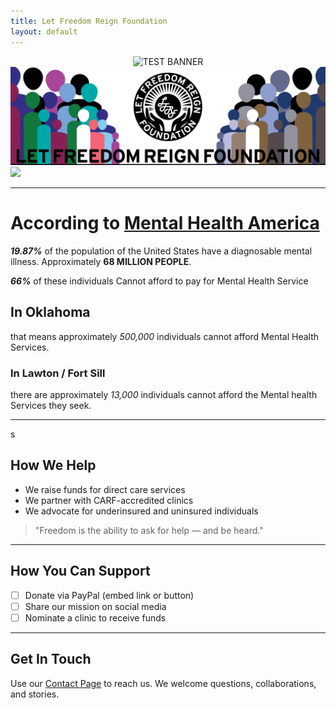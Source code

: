 ```yaml
---
title: Let Freedom Reign Foundation
layout: default
---
```

<div style="text-align:center;">
  <img src="/lfrf-mock/assets/graphics/hero_banner/lfrf-hero_banner-key.png" width="600" alt="TEST BANNER" />
</div>

<div class="hero-container">
  <img id="hero-banner" src="/assets/graphics/hero_banner/lfrf-hero_banner-key.png" class="hero-banner" />
</div>


<div class="sub-banner-container">
  <img src="/assets/graphics/sub-banner/lfrf-sub_banner.png"  class="sub-banner" />
</div>

---

# **According to [Mental Health America](https://mhanational.org/resources/quick-facts-and-statistics-about-mental-health/)**
 
 ***19.87%*** of the population of the United States have a diagnosable mental illness. Approximately **68 MILLION PEOPLE**.

***66%*** of these individuals Cannot afford to pay for Mental Health Service

## In Oklahoma
that means approximately *500,000* individuals cannot afford Mental Health Services.

### In Lawton / Fort Sill
there are approximately *13,000* individuals cannot afford the Mental health Services they seek.

---
s
## How We Help

- We raise funds for direct care services  
- We partner with CARF-accredited clinics  
- We advocate for underinsured and uninsured individuals  

> "Freedom is the ability to ask for help — and be heard."

---

## How You Can Support

- [ ] Donate via PayPal (embed link or button)  
- [ ] Share our mission on social media  
- [ ] Nominate a clinic to receive funds  

---

## Get In Touch

Use our [Contact Page](/lfrf-mock/contact) to reach us. We welcome questions, collaborations, and stories.
